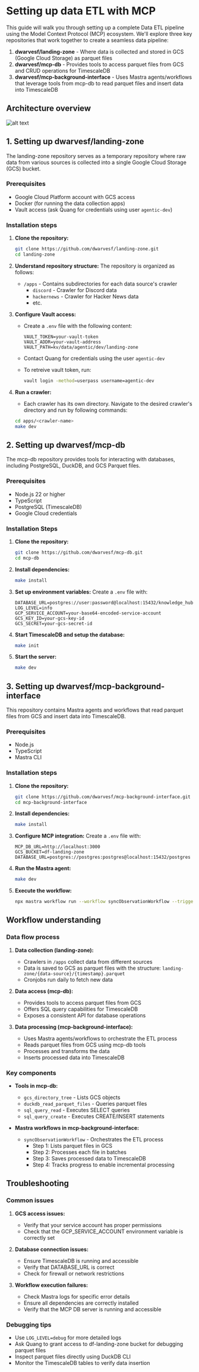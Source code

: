 # Setting up data ETL with MCP

This guide will walk you through setting up a complete Data ETL pipeline using the Model Context Protocol (MCP) ecosystem. We'll explore three key repositories that work together to create a seamless data pipeline:

1. **dwarvesf/landing-zone** - Where data is collected and stored in GCS (Google Cloud Storage) as parquet files
2. **dwarvesf/mcp-db** - Provides tools to access parquet files from GCS and CRUD operations for TimescaleDB
3. **dwarvesf/mcp-background-interface** - Uses Mastra agents/workflows that leverage tools from mcp-db to read parquet files and insert data into TimescaleDB

## Architecture overview

![alt text](assets/etl.png)

## 1. Setting up dwarvesf/landing-zone

The landing-zone repository serves as a temporary repository where raw data from various sources is collected into a single Google Cloud Storage (GCS) bucket.

### Prerequisites

- Google Cloud Platform account with GCS access
- Docker (for running the data collection apps)
- Vault access (ask Quang for credentials using user `agentic-dev`)

### Installation steps

1. **Clone the repository:**

   ```bash
   git clone https://github.com/dwarvesf/landing-zone.git
   cd landing-zone
   ```

2. **Understand repository structure:**
   The repository is organized as follows:
   - `/apps` - Contains subdirectories for each data source's crawler
     - `discord` - Crawler for Discord data
     - `hackernews` - Crawler for Hacker News data
     - etc.

3. **Configure Vault access:**
   - Create a `.env` file with the following content:

     ```
     VAULT_TOKEN=your-vault-token
     VAULT_ADDR=your-vault-address
     VAULT_PATH=kv/data/agentic/dev/landing-zone
     ```

   - Contact Quang for credentials using the user `agentic-dev`
   - To retreive vault token, run:

     ```bash
     vault login -method=userpass username=agentic-dev
     ```

4. **Run a crawler:**
   - Each crawler has its own directory. Navigate to the desired crawler's directory and run by following commands:

   ```bash
   cd apps/<crawler-name>
   make dev
   ```

## 2. Setting up dwarvesf/mcp-db

The mcp-db repository provides tools for interacting with databases, including PostgreSQL, DuckDB, and GCS Parquet files.

### Prerequisites

- Node.js 22 or higher
- TypeScript
- PostgreSQL (TimescaleDB)
- Google Cloud credentials

### Installation Steps

1. **Clone the repository:**

   ```bash
   git clone https://github.com/dwarvesf/mcp-db.git
   cd mcp-db
   ```

2. **Install dependencies:**

   ```bash
   make install
   ```

3. **Set up environment variables:**
   Create a `.env` file with:

   ```
   DATABASE_URL=postgres://user:password@localhost:15432/knowledge_hub
   LOG_LEVEL=info
   GCP_SERVICE_ACCOUNT=your-base64-encoded-service-account
   GCS_KEY_ID=your-gcs-key-id
   GCS_SECRET=your-gcs-secret-id
   ```

4. **Start TimescaleDB and setup the database:**

   ```bash
   make init
   ```

5. **Start the server:**

   ```bash
   make dev
   ```

## 3. Setting up dwarvesf/mcp-background-interface

This repository contains Mastra agents and workflows that read parquet files from GCS and insert data into TimescaleDB.

### Prerequisites

- Node.js
- TypeScript
- Mastra CLI

### Installation steps

1. **Clone the repository:**

   ```bash
   git clone https://github.com/dwarvesf/mcp-background-interface.git
   cd mcp-background-interface
   ```

2. **Install dependencies:**

   ```bash
   make install
   ```

3. **Configure MCP integration:**
   Create a `.env` file with:

   ```
   MCP_DB_URL=http://localhost:3000
   GCS_BUCKET=df-landing-zone
   DATABASE_URL=postgres://postgres:postgres@localhost:15432/postgres
   ```

4. **Run the Mastra agent:**

   ```bash
   make dev
   ```

5. **Execute the workflow:**

   ```bash
   npx mastra workflow run --workflow syncObservationWorkflow --trigger '{"topic":"hackernews"}'
   ```

## Workflow understanding

### Data flow process

1. **Data collection (landing-zone):**
   - Crawlers in `/apps` collect data from different sources
   - Data is saved to GCS as parquet files with the structure: `landing-zone/{data-source}/{timestamp}.parquet`
   - Cronjobs run daily to fetch new data

2. **Data access (mcp-db):**
   - Provides tools to access parquet files from GCS
   - Offers SQL query capabilities for TimescaleDB
   - Exposes a consistent API for database operations

3. **Data processing (mcp-background-interface):**
   - Uses Mastra agents/workflows to orchestrate the ETL process
   - Reads parquet files from GCS using mcp-db tools
   - Processes and transforms the data
   - Inserts processed data into TimescaleDB

### Key components

- **Tools in mcp-db:**
  - `gcs_directory_tree` - Lists GCS objects
  - `duckdb_read_parquet_files` - Queries parquet files
  - `sql_query_read` - Executes SELECT queries
  - `sql_query_create` - Executes CREATE/INSERT statements

- **Mastra workflows in mcp-background-interface:**
  - `syncObservationWorkflow` - Orchestrates the ETL process
    - Step 1: Lists parquet files in GCS
    - Step 2: Processes each file in batches
    - Step 3: Saves processed data to TimescaleDB
    - Step 4: Tracks progress to enable incremental processing

## Troubleshooting

### Common issues

1. **GCS access issues:**
   - Verify that your service account has proper permissions
   - Check that the GCP_SERVICE_ACCOUNT environment variable is correctly set

2. **Database connection issues:**
   - Ensure TimescaleDB is running and accessible
   - Verify that DATABASE_URL is correct
   - Check for firewall or network restrictions

3. **Workflow execution failures:**
   - Check Mastra logs for specific error details
   - Ensure all dependencies are correctly installed
   - Verify that the MCP DB server is running and accessible

### Debugging tips

- Use `LOG_LEVEL=debug` for more detailed logs
- Ask Quang to grant access to df-landing-zone bucket for debugging parquet files
- Inspect parquet files directly using DuckDB CLI
- Monitor the TimescaleDB tables to verify data insertion
